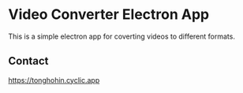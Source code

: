 # Video Converter Electron App

This is a simple electron app for coverting videos to different formats.

## Contact

https://tonghohin.cyclic.app
